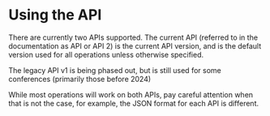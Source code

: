 # Using the API

There are currently two APIs supported. The current API (referred to in the documentation as API or API 2) is the current API version, and is the default version used for all operations unless otherwise specified.&#x20;



The legacy API v1 is being phased out, but is still used for some conferences (primarily those before 2024)

While most operations will work on both APIs, pay careful attention when that is not the case, for example, the JSON format for each API is different.
